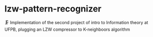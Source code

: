# lzw-pattern-recognizer
🗜 Implementation of the second project of intro to Information theory at UFPB, plugging an LZW compressor to K-neighboors algorithm 
